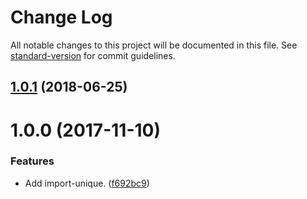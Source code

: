 # Change Log

All notable changes to this project will be documented in this file. See [standard-version](https://github.com/conventional-changelog/standard-version) for commit guidelines.

<a name="1.0.1"></a>
## [1.0.1](https://github.com/darkobits/import-unique/compare/v1.0.0...v1.0.1) (2018-06-25)



<a name="1.0.0"></a>
# 1.0.0 (2017-11-10)


### Features

* Add import-unique. ([f692bc9](https://github.com/darkobits/import-unique/commit/f692bc9))
